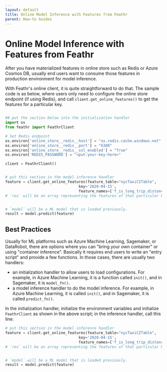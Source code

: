 ```yaml
---
layout: default
title: Online Model Inference with Features from Feathr
parent: How-to Guides
---
```


# Online Model Inference with Features from Feathr

After you have materialized features in online store such as Redis or Azure Cosmos DB, usually end users want to consume those features in production environment for model inference.

With Feathr's online client, it is quite straightforward to do that. The sample code is as below, where users only need to configure the online store endpoint (if using Redis), and call `client.get_online_features()` to get the features for a particular key.

```python

## put the section below into the initialization handler
import os
from feathr import FeathrClient

# Set Redis endpoint
os.environ['online_store__redis__host'] = "xx.redis.cache.windows.net"
os.environ['online_store__redis__port'] = "6380"
os.environ['online_store__redis__ssl_enabled'] = "True"
os.environ['REDIS_PASSWORD'] = "<put-your-key-here>"

client = FeathrClient()


# put this section in the model inference handler
feature = client.get_online_features(feature_table="nycTaxiCITable",
                                 key='2020-04-15',
                                 feature_names=['f_is_long_trip_distance', 'f_day_of_week'])
# `res` will be an array representing the features of that particular key.


# `model` will be a ML model that is loaded previously.
result = model.predict(feature)
```

## Best Practices

Usually for ML platforms such as Azure Machine Learning, Sagemaker, or DataRobot, there are options where you can "bring your own container" or using "container inference". Basically it requires end users to write an "entry script" and provide a few functions. In those cases, there are usually two handlers:

- an initialization handler to allow users to load configurations. For example, in Azure Machine Learning, it is a function called `init()`, and in Sagemaker, it is `model_fn()`.
- a model inference handler to do the model inference. For example, in Azure Machine Learning, it is called `init()`, and in Sagemaker, it is called `predict_fn()`.

In the initialization handler, initialize the environment variables and initialize `FeathrClient` as shown in the above script; in the inference handler, call this line:

```python
# put this section in the model inference handler
feature = client.get_online_features(feature_table="nycTaxiCITable",
                                 key='2020-04-15',
                                 feature_names=['f_is_long_trip_distance', 'f_day_of_week'])
# `res` will be an array representing the features of that particular key.


# `model` will be a ML model that is loaded previously.
result = model.predict(feature)
```
